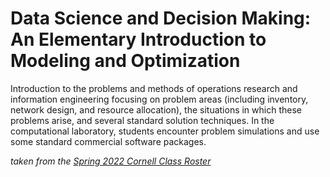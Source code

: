 # Data Science and Decision Making: An Elementary Introduction to Modeling and Optimization

Introduction to the problems and methods of operations research and information
engineering focusing on problem areas (including inventory, network design, and
resource allocation), the situations in which these problems arise, and several
standard solution techniques. In the computational laboratory, students
encounter problem simulations and use some standard commercial software
packages.

*taken from the [Spring 2022 Cornell Class Roster](https://classes.cornell.edu/browse/roster/SP22/class/ENGRI/1101)*
